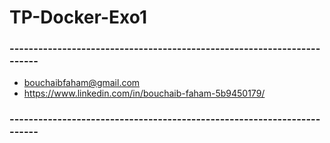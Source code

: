 # TP-Docker-Exo1
### -----------------------------------------------------------------------
* bouchaibfaham@gmail.com
* https://www.linkedin.com/in/bouchaib-faham-5b9450179/
### -----------------------------------------------------------------------
